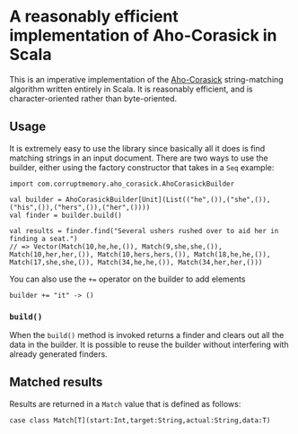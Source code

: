 # A reasonably efficient implementation of Aho-Corasick in Scala

This is an imperative implementation of the [Aho-Corasick](http://en.wikipedia.org/wiki/Aho%E2%80%93Corasick_string_matching_algorithm) string-matching
algorithm written entirely in Scala.  It is reasonably efficient, and is character-oriented rather
than byte-oriented.

## Usage

It is extremely easy to use the library since basically all it does is find matching strings in an
input document.  There are two ways to use the builder, either using the factory constructor that
takes in a `Seq` example:

    import com.corruptmemory.aho_corasick.AhoCorasickBuilder

    val builder = AhoCorasickBuilder[Unit](List(("he",()),("she",()),("his",()),("hers",()),("her",())))
    val finder = builder.build()

    val results = finder.find("Several ushers rushed over to aid her in finding a seat.")
    // => Vector(Match(10,he,he,()), Match(9,she,she,()), Match(10,her,her,()), Match(10,hers,hers,()), Match(18,he,he,()), Match(17,she,she,()), Match(34,he,he,()), Match(34,her,her,()))

You can also use the `+=` operator on the builder to add elements

    builder += "it" -> ()

### `build()`

When the `build()` method is invoked returns a finder and clears out all the data in the builder.
It is possible to reuse the builder without interfering with already generated finders.

## Matched results

Results are returned in a `Match` value that is defined as follows:

    case class Match[T](start:Int,target:String,actual:String,data:T)

